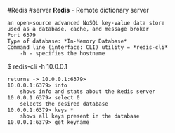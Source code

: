 #Redis #server 
**Redis** - Remote dictionary server

	an open-source advanced NoSQL key-value data store
	used as a database, cache, and message broker
	Port 6379
	Type of database: *In-Memory Database*
	Command line (interface: CLI) utility = *redis-cli*
		-h - specifies the hostname

$ redis-cli -h 10.0.0.1

	returns -> 10.0.0.1:6379> 
	10.0.0.1:6379> info 
		shows info and stats about the Redis server
	10.0.0.1:6379> select 0 
		selects the desired database
	10.0.0.1:6379> keys *
		shows all keys present in the database
	10.0.0.1:6379> get keyname

